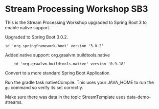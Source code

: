 # Stream Processing Workshop SB3
This is the Stream Processing Workshop upgraded to Spring Boot 3 to enable native support.

Upgraded to Spring Boot 3.0.2.
```
id 'org.springframework.boot' version '3.0.2'
```

Added native support: org.graalvm.buildtools.native
```
    id 'org.graalvm.buildtools.native' version '0.9.18'
```

Convert to a more standard Spring Boot Application.

Run the gradle task nativeCompile. This uses your JAVA_HOME to run the `gu` command so verify its set correctly.

Make sure there was data in the topic StreamTemplate uses data-demo-streams.

